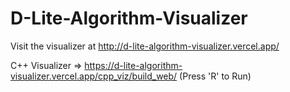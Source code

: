# D-Lite-Algorithm-Visualizer

Visit the visualizer at http://d-lite-algorithm-visualizer.vercel.app/

C++ Visualizer => https://d-lite-algorithm-visualizer.vercel.app/cpp_viz/build_web/
(Press 'R' to Run)
